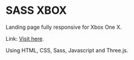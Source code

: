 # SASS XBOX

Landing page fully responsive for Xbox One X.

Link: [Visit here](https://ssas-xbox.netlify.app/).

Using HTML, CSS, Sass, Javascript and Three.js.
